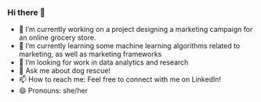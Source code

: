 ### Hi there 👋

- 🔭 I’m currently working on a project designing a marketing campaign for an online grocery store.
- 🌱 I’m currently learning some machine learning algorithms related to marketing, as well as marketing frameworks
- 🤔 I’m looking for work in data analytics and research
- 💬 Ask me about dog rescue!
- 📫 How to reach me: Feel free to connect with me on LinkedIn!
- 😄 Pronouns: she/her


